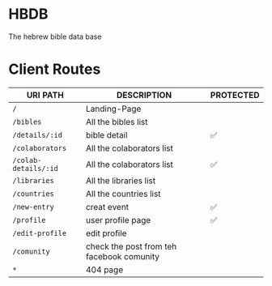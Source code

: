 # HBDB
The hebrew bible data base

# Client Routes


URI PATH | DESCRIPTION | PROTECTED |
|-------|------|-------------|
|`/`| Landing-Page |  |
|`/bibles`|	All the bibles list | |
|`/details/:id`|	bible detail | :white_check_mark:|
|`/colaborators`|	All the colaborators list | |
|`/colab-details/:id`|	All the colaborators list | :white_check_mark:|
|`/libraries`|	All the libraries list | |
|`/countries`|	All the countries list | |
|`/new-entry`	| creat event | :white_check_mark:|
|`/profile`| user profile page  | :white_check_mark: |
|`/edit-profile`| edit profile || :white_check_mark: |
|`/comunity`| check the post from teh facebook comunity | |	
|`*`|	404 page | |
